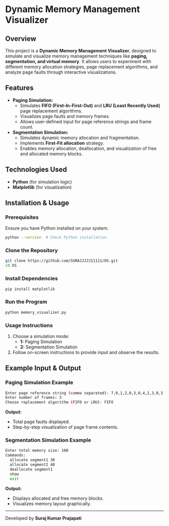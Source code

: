 # Dynamic Memory Management Visualizer

## Overview
This project is a **Dynamic Memory Management Visualizer**, designed to simulate and visualize memory management techniques like **paging, segmentation, and virtual memory**. It allows users to experiment with different memory allocation strategies, page replacement algorithms, and analyze page faults through interactive visualizations.

## Features
- **Paging Simulation:**
  - Simulates **FIFO (First-In-First-Out)** and **LRU (Least Recently Used)** page replacement algorithms.
  - Visualizes page faults and memory frames.
  - Allows user-defined input for page reference strings and frame count.
- **Segmentation Simulation:**
  - Simulates dynamic memory allocation and fragmentation.
  - Implements **First-Fit allocation** strategy.
  - Enables memory allocation, deallocation, and visualization of free and allocated memory blocks.

## Technologies Used
- **Python** (for simulation logic)
- **Matplotlib** (for visualization)

## Installation & Usage
### Prerequisites
Ensure you have Python installed on your system.

```sh
python --version  # Check Python installation
```

### Clone the Repository
```sh
git clone https://github.com/SURAJJJJJ11111/OS.git
cd OS
```

### Install Dependencies
```sh
pip install matplotlib
```

### Run the Program
```sh
python memory_visualizer.py
```

### Usage Instructions
1. Choose a simulation mode:
   - **1:** Paging Simulation
   - **2:** Segmentation Simulation
2. Follow on-screen instructions to provide input and observe the results.

## Example Input & Output
### **Paging Simulation Example**
```sh
Enter page reference string (comma separated): 7,0,1,2,0,3,0,4,2,3,0,3,2
Enter number of frames: 3
Choose replacement algorithm (FIFO or LRU): FIFO
```
**Output:**
- Total page faults displayed.
- Step-by-step visualization of page frame contents.

### **Segmentation Simulation Example**
```sh
Enter total memory size: 100
Commands:
  allocate segment1 30
  allocate segment2 40
  deallocate segment1
  show
  exit
```
**Output:**
- Displays allocated and free memory blocks.
- Visualizes memory layout graphically.


---
Developed by **Suraj Kumar Prajapati**


